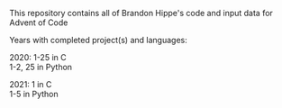 This repository contains all of Brandon Hippe's code and input data for Advent of Code

Years with completed project(s) and languages:

2020: 1-25 in C\
      1-2, 25 in Python

2021: 1 in C\
      1-5 in Python

